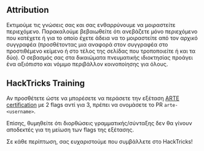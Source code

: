 ## Attribution
Εκτιμούμε τις γνώσεις σας και σας ενθαρρύνουμε να μοιραστείτε περιεχόμενο. Παρακαλούμε βεβαιωθείτε ότι ανεβάζετε μόνο περιεχόμενο που κατέχετε ή για το οποίο έχετε άδεια να το μοιραστείτε από τον αρχικό συγγραφέα (προσθέτοντας μια αναφορά στον συγγραφέα στο προστιθέμενο κείμενο ή στο τέλος της σελίδας που τροποποιείτε ή και τα δύο). Ο σεβασμός σας στα δικαιώματα πνευματικής ιδιοκτησίας προάγει ένα αξιόπιστο και νόμιμο περιβάλλον κοινοποίησης για όλους.

## HackTricks Training
Αν προσθέτετε ώστε να μπορέσετε να περάσετε την εξέταση [ARTE certification](https://training.hacktricks.xyz/courses/arte) με 2 flags αντί για 3, πρέπει να ονομάσετε το PR `arte-<username>`.

Επίσης, θυμηθείτε ότι διορθώσεις γραμματικής/σύνταξης δεν θα γίνουν αποδεκτές για τη μείωση των flags της εξέτασης.

Σε κάθε περίπτωση, σας ευχαριστούμε που συμβάλλετε στο HackTricks!
